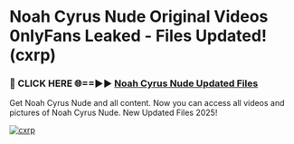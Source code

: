 # Noah Cyrus Nude Original Videos 0nlyFans Leaked - Files Updated! (cxrp)

<h3>🔴 CLICK HERE 🌐==►► <a href="https://tinyurl.com/5h6xmrr3" rel="nofollow">Noah Cyrus Nude Updated Files</a></h3>

Get Noah Cyrus Nude and all content. Now you can access all videos and pictures of Noah Cyrus Nude. New Updated Files 2025!

[![cxrp](https://i.imgur.com/KVD873Z.gif)](https://tinyurl.com/5h6xmrr3)
